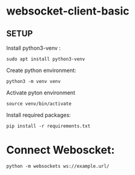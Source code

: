 # websocket-client-basic

## SETUP

Install python3-venv :

    sudo apt install python3-venv

Create python environment:

    python3 -m venv venv

Activate pyton environment

    source venv/bin/activate

Install required packages:

    pip install -r requirements.txt

# Connect Weboscket:

    python -m websockets ws://example.url/
